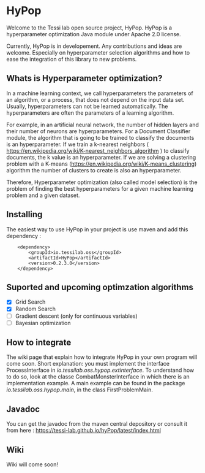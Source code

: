 # HyPop

Welcome to the Tessi lab open source project, HyPop. 
HyPop is a hyperparameter optimization Java module under Apache 2.0 license.


Currently, HyPop is in developement. Any contributions and ideas are welcome. Especially on hyperparameter selection algorithms and how to ease the integration of this library to new problems. 

## Whats is Hyperparameter optimization? 

In a machine learning context, we call hyperparameters the parameters of an algorithm, or a process, that does not depend on the input data set. Usually, hyperparameters can not be learned automatically. The hyperparameters are often the parameters of a learning algorithm. 

For example, in an artificial neural network, the number of hidden layers and their number of neurons are hyperparameters. For a Document Classifier module, the algorithm that is going to be trained to classify the documents is an hyperparameter. If we train a k-nearest neighbors ( https://en.wikipedia.org/wiki/K-nearest_neighbors_algorithm ) to classify documents, the k value is an hyperparameter. If we are solving a clustering problem with a K-means (https://en.wikipedia.org/wiki/K-means_clustering) algorithm the number of clusters to create is also an hyperparameter. 

Therefore, Hyperparameter optimization (also called model selection) is the problem of finding the best hyperparameters for a given machine learning problem and a given dataset. 

## Installing 

The easiest way to use HyPop in your project is use maven and add this dependency : 

        <dependency>
            <groupId>io.tessilab.oss</groupId>
            <artifactId>HyPop</artifactId>
            <version>0.2.3.0</version>
        </dependency>

## Suported and upcoming optimzation algorithms 

- [x] Grid Search 
- [x] Random Search 
- [ ] Gradient descent (only for continuous variables)
- [ ] Bayesian optimization

## How to integrate

The wiki page that explain how to integrate HyPop in your own program will come soon. 
Short explanation: you must implement the interface ProcessInterface in _io.tessilab.oss.hypop.extinterface_.
To understand how to do so, look at the classe CombatMonsterInterface in which there is an implementation example. A main example can be found in the package _io.tessilab.oss.hypop.main_, in the class FirstProblemMain. 

## Javadoc 
You can get the javadoc from the maven central depository or consult it from here : 
https://tessi-lab.github.io/hyPop/latest/index.html

## Wiki
Wiki will come soon!
